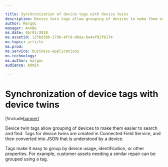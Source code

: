 ```yaml
---

title: Synchronization of device tags with device twins
description: Device twin tags allow grouping of devices to make them easier to search and find.
author: MargoC
manager: AnnBe
ms.date: 06/01/2018
ms.assetid: 125bd3bb-2798-4fc9-80aa-be4af82f6174
ms.topic: article
ms.prod: 
ms.service: business-applications
ms.technology: 
ms.author: margoc
audience: Admin

---
```

#  Synchronization of device tags with device twins




[!include[banner](../../includes/banner.md)]

Device twin tags allow grouping of devices to make them easier to search and
find. Tags for device twins are created in Connected Field Service, and then
converted into JSON that is understood by a device.

Tags make it easy to group by device usage, identification, or other properties.
For example, customer assets needing a similar repair can be grouped using a
tag.
